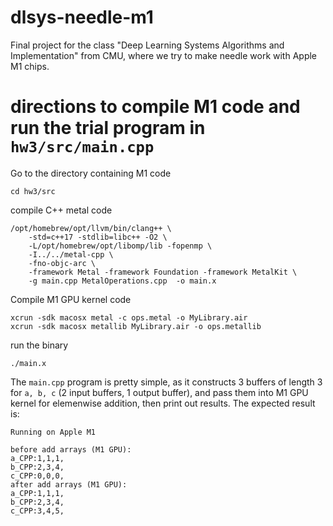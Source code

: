 # dlsys-needle-m1
Final project for the class "Deep Learning Systems Algorithms and Implementation" from CMU, where we try to make needle work with Apple M1 chips.

# directions to compile M1 code and run the trial program in `hw3/src/main.cpp`
Go to the directory containing M1 code
```
cd hw3/src
```
compile C++ metal code
```
/opt/homebrew/opt/llvm/bin/clang++ \
    -std=c++17 -stdlib=libc++ -O2 \
    -L/opt/homebrew/opt/libomp/lib -fopenmp \
    -I../../metal-cpp \
    -fno-objc-arc \
    -framework Metal -framework Foundation -framework MetalKit \
    -g main.cpp MetalOperations.cpp  -o main.x
```
Compile M1 GPU kernel code
```
xcrun -sdk macosx metal -c ops.metal -o MyLibrary.air
xcrun -sdk macosx metallib MyLibrary.air -o ops.metallib
```
run the binary
```
./main.x
```
The `main.cpp` program is pretty simple, as it constructs 3 buffers of length 3 for `a, b, c` (2 input buffers, 1 output buffer), and pass them into M1 GPU kernel for elemenwise addition, then print out results. The expected result is:
```
Running on Apple M1

before add arrays (M1 GPU):
a_CPP:1,1,1,
b_CPP:2,3,4,
c_CPP:0,0,0,
after add arrays (M1 GPU):
a_CPP:1,1,1,
b_CPP:2,3,4,
c_CPP:3,4,5,
```
